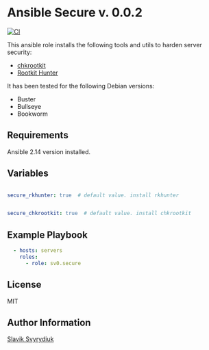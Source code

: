 Ansible Secure v. 0.0.2
=======================

[![CI](https://github.com/sv0/ansible-secure/actions/workflows/main.yml/badge.svg)](https://github.com/sv0/ansible-secure/actions/workflows/main.yml)

This ansible role installs the following tools and utils to harden server security:

* [chkrootkit](https://www.chkrootkit.org)
* [Rootkit Hunter](http://rkhunter.sourceforge.net)

It has been tested for the following Debian versions:

* Buster
* Bullseye
* Bookworm

Requirements
------------

Ansible 2.14 version installed.

Variables
---------

```yaml

secure_rkhunter: true  # default value. install rkhunter

```

```yaml

secure_chkrootkit: true  # default value. install chkrootkit

```

Example Playbook
----------------

```yaml
  - hosts: servers
    roles:
      - role: sv0.secure
```

License
-------

MIT

Author Information
------------------

[Slavik Svyrydiuk](https://slavik.svyrydiuk.eu/about.html)

